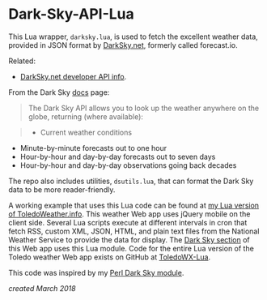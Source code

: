 # Dark-Sky-API-Lua


This Lua wrapper, `darksky.lua`, is used to fetch the excellent weather data, provided in JSON format by [DarkSky.net](https://darksky.net), formerly called forecast.io. 

Related: 

* [DarkSky.net developer API info](https://darksky.net/dev). 


From the Dark Sky [docs](https://darksky.net/dev/docs) page:

> The Dark Sky API allows you to look up the weather anywhere on the globe, returning (where available):

> * Current weather conditions
* Minute-by-minute forecasts out to one hour
* Hour-by-hour and day-by-day forecasts out to seven days
* Hour-by-hour and day-by-day observations going back decades

The repo also includes utilities, `dsutils.lua`, that can format the Dark Sky data to be more reader-friendly.

A working example that uses this Lua code can be found at [my Lua version of ToledoWeather.info](http://toledoweatherlua.soupmode.com). This weather Web app uses jQuery mobile on the client side. Several Lua  scripts execute at different intervals in cron that fetch RSS, custom XML, JSON, HTML, and plain text files from the National Weather Service to provide the data for display. The [Dark Sky section](http://toledoweatherlua.soupmode.com./darksky.html) of this Web app uses this Lua module. Code for the entire Lua version of the Toledo weather Web app exists on GitHub at [ToledoWX-Lua](https://github.com/jrsawvel/ToledoWX-Lua).

This code was inspired by my [Perl Dark Sky module](https://github.com/jrsawvel/Perl-ForecastIO).


*created March 2018*

